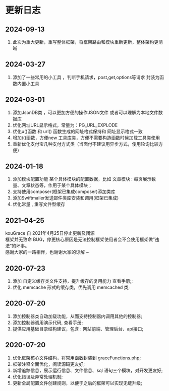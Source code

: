 # 更新日志

## 2024-09-13
01. 此次为重大更新，重写整体框架，将框架路由和模块重新更新，整体架构更清晰

## 2024-03-27
01. 添加了一些常用的小工具 ，判断手机请求，post,get,options等请求 封装为函数内置小工具
 
## 2024-03-01
01. 添加JsonDB类 ，可以更加方便的操作JSON文件 或者可以理解为本地文件数据库
02. 优化网址URL显示格式，常量为：PG_URL_EXPLODE
03. 优化u()函数 和 url() 函数生成的网址格式保持和 网址显示格式一致
04. 增加t()函数，方便new 工具库类，方便不需要构造函数时候加载工具类使用
05. 重新优化支付宝几种支付方式类（当面付不建议用异步方式，使用轮询比较方便）
## 2024-01-18
01. 添加模块配置功能 某个具体模块的配置数据，比如 文章模块 : 每页展示数量、文章状态等，作用于某个具体模块；
02. 支持使用composer(框架已集成composer)添加类库
03. 添加Swiftmailer发送邮件类库安装和调用(框架已集成)
04. 优化常量 , 重写文件型缓存

## 2021-04-25
kouGrace 自 2021年4月25日停止更新及闭源    
框架并无致命 BUG，停更核心原因是无法控制框架使用者会不会使用框架做”违法”的坏事。    
感谢大家的一路相伴，也谢谢大家的谅解 ~

## 2020-07-23
01. 添加 自定义缓存类文件支持，提升缓存的复用能力 查看手册;;
02. 优化 memcache 形式的缓存类，优先调用 memcached 类;

## 2020-07-20
01. 添加控制器类自动加载功能，从而支持控制器内调用其他的控制器;
02. 添加控制器调用演示代码, 查看手册;
03. 提供应用基础目录结构建议，包含 : 网站前端、管理后台、api接口;

## 2020-07-20
01. 优化框架核心文件结构，将常用函数封装到 graceFunctions.php;
02. 框架注释全面优化，阅读源码更友好;
03. 新增追踪信息，展示运行信息、文件信息、sql 语句三个模块，对开发更友好;
04. 优化错误及异常处理机制;
05. 更新全局配置文件创建规则，以便于之后的框架可以实现无缝升级;
